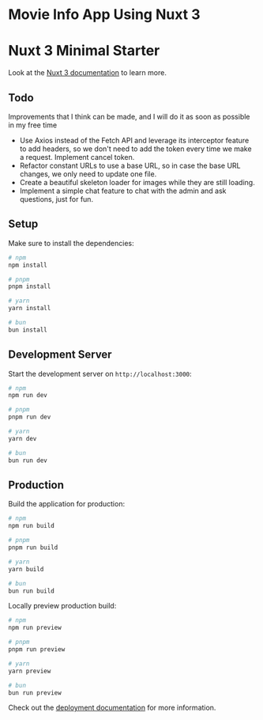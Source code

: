 # Movie Info App Using Nuxt 3

# Nuxt 3 Minimal Starter

Look at the [Nuxt 3 documentation](https://nuxt.com/docs/getting-started/introduction) to learn more.

## Todo

Improvements that I think can be made, and I will do it as soon as possible in my free time

- Use Axios instead of the Fetch API and leverage its interceptor feature to add headers, so we don't need to add the token every time we make a request. Implement cancel token.
- Refactor constant URLs to use a base URL, so in case the base URL changes, we only need to update one file.
- Create a beautiful skeleton loader for images while they are still loading.
- Implement a simple chat feature to chat with the admin and ask questions, just for fun.

## Setup

Make sure to install the dependencies:

```bash
# npm
npm install

# pnpm
pnpm install

# yarn
yarn install

# bun
bun install
```

## Development Server

Start the development server on `http://localhost:3000`:

```bash
# npm
npm run dev

# pnpm
pnpm run dev

# yarn
yarn dev

# bun
bun run dev
```

## Production

Build the application for production:

```bash
# npm
npm run build

# pnpm
pnpm run build

# yarn
yarn build

# bun
bun run build
```

Locally preview production build:

```bash
# npm
npm run preview

# pnpm
pnpm run preview

# yarn
yarn preview

# bun
bun run preview
```

Check out the [deployment documentation](https://nuxt.com/docs/getting-started/deployment) for more information.
